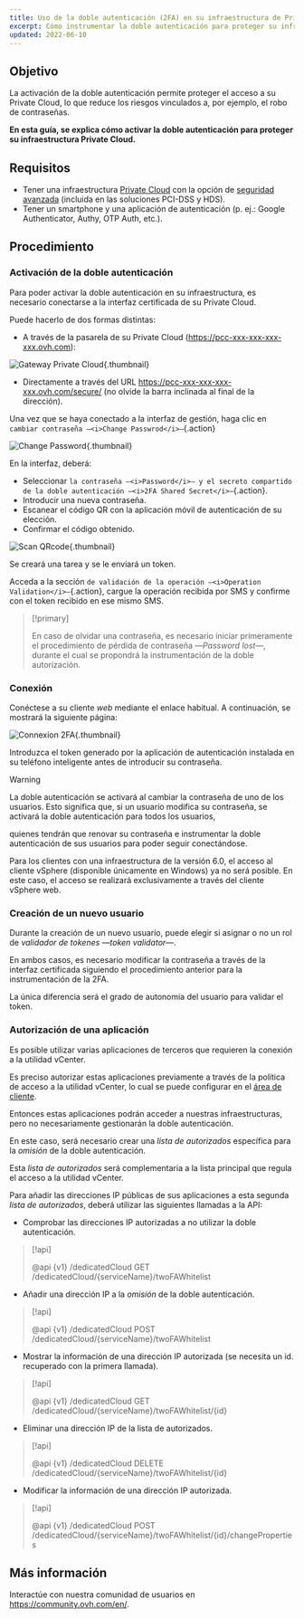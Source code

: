 ```yaml
---
title: Uso de la doble autenticación (2FA) en su infraestructura de Private Cloud
excerpt: Cómo instrumentar la doble autenticación para proteger su infraestructura
updated: 2022-06-10
---
```


## Objetivo

La activación de la doble autenticación permite proteger el acceso a su Private Cloud, lo que reduce los riesgos vinculados a, por ejemplo, el robo de contraseñas.

**En esta guía, se explica cómo activar la doble autenticación para proteger su infraestructura Private Cloud.**
 
## Requisitos

- Tener una infraestructura [Private Cloud](https://www.ovhcloud.com/es-es/enterprise/products/hosted-private-cloud/) con la opción de [seguridad avanzada](https://www.ovhcloud.com/es-es/enterprise/products/hosted-private-cloud/safety-compliance/sddc/) (incluida en las soluciones PCI-DSS y HDS).
- Tener un smartphone y una aplicación de autenticación (p. ej.: Google Authenticator, Authy, OTP Auth, etc.).

## Procedimiento

### Activación de la doble autenticación

Para poder activar la doble autenticación en su infraestructura, es necesario conectarse a la interfaz certificada de su Private Cloud.

Puede hacerlo de dos formas distintas:
	
- A través de la pasarela de su Private Cloud (https://pcc-xxx-xxx-xxx-xxx.ovh.com): 

![Gateway Private Cloud](images/gatewayPCC.jpg){.thumbnail}

- Directamente a través del URL https://pcc-xxx-xxx-xxx-xxx.ovh.com/secure/ (no olvide la barra inclinada al final de la dirección).

Una vez que se haya conectado a la interfaz de gestión, haga clic en `cambiar contraseña —<i>Change Passwrod</i>—`{.action}

![Change Password](images/selectChangePassword.png){.thumbnail}

En la interfaz, deberá:
	
* Seleccionar `la contraseña —<i>Password</i>— y el secreto compartido de la doble autenticación —<i>2FA Shared Secret</i>—`{.action}.
* Introducir una nueva contraseña. 
* Escanear el código QR con la aplicación móvil de autenticación de su elección.
* Confirmar el código obtenido.

![Scan QRcode](images/scanQRcode.png){.thumbnail}

Se creará una tarea y se le enviará un token.

Acceda a la sección `de validación de la operación —<i>Operation Validation</i>—`{.action}, cargue la operación recibida por SMS y confirme con el token recibido en ese mismo SMS.

> [!primary]
>
> En caso de olvidar una contraseña, es necesario iniciar primeramente el procedimiento de pérdida de contraseña —<i>Password lost</i>—, durante el cual se propondrá la instrumentación de la doble autorización.
>

### Conexión

Conéctese a su cliente *web* mediante el enlace habitual. A continuación, se mostrará la siguiente página:

![Connexion 2FA](images/2FAtoken.png){.thumbnail}

Introduzca el token generado por la aplicación de autenticación instalada en su teléfono inteligente antes de introducir su contraseña.

> [!warning]
>
> La doble autenticación se activará al cambiar la contraseña de uno de los usuarios. Esto significa que, si un usuario modifica su contraseña, se activará la doble autenticación para todos los usuarios, 
>
> quienes tendrán que renovar su contraseña e instrumentar la doble autenticación de sus usuarios para poder seguir conectándose.
>
> Para los clientes con una infraestructura de la versión 6.0, el acceso al cliente vSphere (disponible únicamente en Windows) ya no será posible. En este caso, el acceso se realizará exclusivamente a través del cliente vSphere web.
>

### Creación de un nuevo usuario

Durante la creación de un nuevo usuario, puede elegir si asignar o no un rol de *validador de tokenes —token validator—*.

En ambos casos, es necesario modificar la contraseña a través de la interfaz certificada siguiendo el procedimiento anterior para la instrumentación de la 2FA.

La única diferencia será el grado de autonomía del usuario para validar el token.

### Autorización de una aplicación

Es posible utilizar varias aplicaciones de terceros que requieren la conexión a la utilidad vCenter.

Es preciso autorizar estas aplicaciones previamente a través de la política de acceso a la utilidad vCenter, lo cual se puede configurar en el [área de cliente](/pages/hosted_private_cloud/hosted_private_cloud_powered_by_vmware/manager_ovh_private_cloud).

Entonces estas aplicaciones podrán acceder a nuestras infraestructuras, pero no necesariamente gestionarán la doble autenticación.

En este caso, será necesario crear una *lista de autorizados* específica para la *omisión* de la doble autenticación.

Esta *lista de autorizados* será complementaria a la lista principal que regula el acceso a la utilidad vCenter.

Para añadir las direcciones IP públicas de sus aplicaciones a esta segunda *lista de autorizados*, deberá utilizar las siguientes llamadas a la API: 

- Comprobar las direcciones IP autorizadas a no utilizar la doble autenticación.

> [!api]
>
> @api {v1} /dedicatedCloud GET /dedicatedCloud/{serviceName}/twoFAWhitelist
>

- Añadir una dirección IP a la *omisión* de la doble autenticación.

> [!api]
>
> @api {v1} /dedicatedCloud POST /dedicatedCloud/{serviceName}/twoFAWhitelist
>

- Mostrar la información de una dirección IP autorizada (se necesita un id. recuperado con la primera llamada).

> [!api]
>
> @api {v1} /dedicatedCloud GET /dedicatedCloud/{serviceName}/twoFAWhitelist/{id}
>

- Eliminar una dirección IP de la lista de autorizados.

> [!api]
>
> @api {v1} /dedicatedCloud DELETE /dedicatedCloud/{serviceName}/twoFAWhitelist/{id}
>

- Modificar la información de una dirección IP autorizada.

> [!api]
>
> @api {v1} /dedicatedCloud POST /dedicatedCloud/{serviceName}/twoFAWhitelist/{id}/changeProperties
>

## Más información

Interactúe con nuestra comunidad de usuarios en <https://community.ovh.com/en/>.
